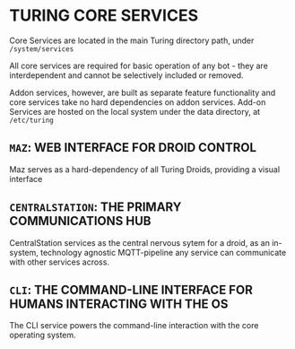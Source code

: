 # TURING CORE SERVICES

Core Services are located in the main Turing directory path,
under `/system/services`

All core services are required for basic operation of any bot - they are
interdependent and cannot be selectively included or removed.

Addon services, however, are built as separate feature functionality and
core services take no hard dependencies on addon services. Add-on Services are
hosted on the local system under the data directory, at `/etc/turing`

## `MAZ`: WEB INTERFACE FOR DROID CONTROL

Maz serves as a hard-dependency of all Turing Droids, providing a visual
interface

## `CENTRALSTATION`: THE PRIMARY COMMUNICATIONS HUB

CentralStation services as the central nervous sytem for a droid, as an in-system,
technology agnostic MQTT-pipeline any service can communicate with other
services across.

## `CLI`: THE COMMAND-LINE INTERFACE FOR HUMANS INTERACTING WITH THE OS

The CLI service powers the command-line interaction with the core operating
system.

